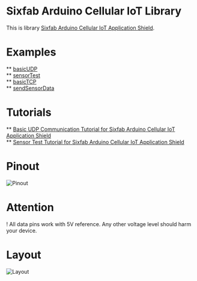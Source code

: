 # Sixfab Arduino Cellular IoT Library 
This is library [Sixfab Arduino Cellular IoT Application Shield](https://sixfab.com/product/arduino-cellular-iot-application-shield/).

# Examples
** [basicUDP](https://github.com/sixfab/Sixfab_Arduino_CellularIoT_Library/blob/master/examples/basicUDP/basicUDP.ino)   
** [sensorTest](https://github.com/sixfab/Sixfab_Arduino_CellularIoT_Library/blob/master/examples/sensorTest/sensorTest.ino)  
** [basicTCP](https://github.com/sixfab/Sixfab_Arduino_CellularIoT_Library/blob/master/examples/basicTCP/basicTCP.ino)  
** [sendSensorData](https://github.com/sixfab/Sixfab_Arduino_CellularIoT_Library/blob/master/examples/sendSensorData/sendSensorData.ino) 

# Tutorials 
** [Basic UDP Communication Tutorial for Sixfab Arduino Cellular IoT Application Shield](https://sixfab.com/basic-udp-communication-tutorial-for-sixfab-arduino-cellular-iot-application-shield/)  
** [Sensor Test Tutorial for Sixfab Arduino Cellular IoT Application Shield](https://sixfab.com/sensor-test-tutorial-for-sixfab-arduino-cellular-iot-application-shield/)

# Pinout
![Pinout](https://sixfab.com/wp-content/uploads/2018/10/arduino_cellulariot_app_shield_pinout.png)

# Attention
! All data pins work with 5V reference. Any other voltage level should harm your device.

# Layout
![Layout](https://sixfab.com/wp-content/uploads/2018/10/arduino_cellulariot_application_shield_layout-1.png)
